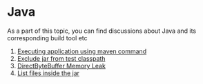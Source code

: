 # Java
As a part of this topic, you can find discussions about Java and its corresponding build tool etc

1. [Executing application using maven command](MavenExec.md)
2. [Exclude jar from test classpath](ExcludeJarInTest.md)
3. [DirectByteBuffer Memory Leak](NioMemoryLeak.md)
4. [List files inside the jar](JarCommands.md)